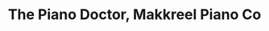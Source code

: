 ---
title: "The Piano Doctor, Makkreel Piano Co"
url: /fonthill/the-piano-doctor-makkreel-piano-co/
shop: Instrumente
---